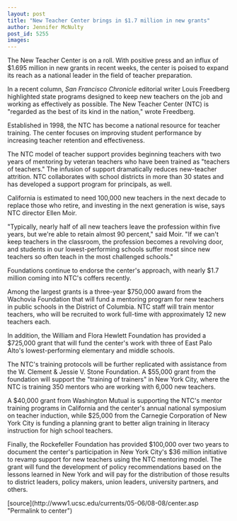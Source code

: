 ```yaml
---
layout: post
title: "New Teacher Center brings in $1.7 million in new grants"
author: Jennifer McNulty 
post_id: 5255
images:
---
```


<a name="content" id="content"></a>
<p>
  The New Teacher Center is on a roll. With positive press and an influx of $1.695 million in new grants in recent weeks, the center is poised to expand its reach as a national leader in the field of teacher preparation.
</p>
<p>
  In a recent column, <i>San Francisco Chronicle</i> editorial writer Louis Freedberg highlighted state programs designed to keep new teachers on the job and working as effectively as possible. The New Teacher Center (NTC) is "regarded as the best of its kind in the nation," wrote Freedberg.
</p>
<p>
  Established in 1998, the NTC has become a national resource for teacher training. The center focuses on improving student performance by increasing teacher retention and effectiveness.
</p>
<p>
  The NTC model of teacher support provides beginning teachers with two years of mentoring by veteran teachers who have been trained as "teachers of teachers." The infusion of support dramatically reduces new-teacher attrition. NTC collaborates with school districts in more than 30 states and has developed a support program for principals, as well.
</p>
<p>
  California is estimated to need 100,000 new teachers in the next decade to replace those who retire, and investing in the next generation is wise, says NTC director Ellen Moir.
</p>
<p>
  "Typically, nearly half of all new teachers leave the profession within five years, but we're able to retain almost 90 percent," said Moir. "If we can't keep teachers in the classroom, the profession becomes a revolving door, and students in our lowest-performing schools suffer most since new teachers so often teach in the most challenged schools."
</p>
<p>
  Foundations continue to endorse the center's approach, with nearly $1.7 million coming into NTC's coffers recently.
</p>
<p>
  Among the largest grants is a three-year $750,000 award from the Wachovia Foundation that will fund a mentoring program for new teachers in public schools in the District of Columbia. NTC staff will train mentor teachers, who will be recruited to work full-time with approximately 12 new teachers each.
</p>
<p>
  In addition, the William and Flora Hewlett Foundation has provided a $725,000 grant that will fund the center's work with three of East Palo Alto's lowest-performing elementary and middle schools.
</p>
<p>
  The NTC's training protocols will be further replicated with assistance from the W. Clement &amp; Jessie V. Stone Foundation. A $55,000 grant from the foundation will support the "training of trainers" in New York City, where the NTC is training 350 mentors who are working with 6,000 new teachers.
</p>
<p>
  A $40,000 grant from Washington Mutual is supporting the NTC's mentor training programs in California and the center's annual national symposium on teacher induction, while $25,000 from the Carnegie Corporation of New York City is funding a planning grant to better align training in literacy instruction for high school teachers.
</p>
<p>
  Finally, the Rockefeller Foundation has provided $100,000 over two years to document the center's participation in New York City's $36 million initiative to revamp support for new teachers using the NTC mentoring model. The grant will fund the development of policy recommendations based on the lessons learned in New York and will pay for the distribution of those results to district leaders, policy makers, union leaders, university partners, and others.
</p>
[source](http://www1.ucsc.edu/currents/05-06/08-08/center.asp "Permalink to center")
